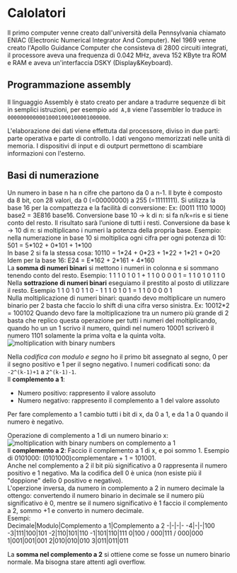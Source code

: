 # Calolatori
Il primo computer venne creato dall'università della Pennsylvania chiamato ENIAC (Electronic Numerical Integrator And Computer). Nel 1969 venne creato l'Apollo Guidance Computer che consisteva di 2800 circuiti integrati, il processore aveva una frequenza di 0.042 MHz, aveva 152 KByte tra ROM e RAM e aveva un'interfaccia DSKY (Display&Keyboard).

## Programmazione assembly
Il linguaggio Assembly è stato creato per andare a tradurre sequenze di bit in semplici istruzioni, per esempio `add A,B` viene l'assembler lo traduce in `00000000000010001000100001000000`.

L'elaborazione dei dati viene effettuta dal processore, diviso in due parti: parte operativa e parte di controllo. I dati vengono memorizzati nelle unità di memoria. I dispositivi di input e di outpurt permettono di scambiare informazioni con l'esterno.

## Basi di numerazione
Un numero in base n ha n cifre che partono da 0 a n-1.
Il byte è composto da 8 bit, con 28 valori, da 0 (=00000000) a 255 (=11111111).
Si utilizza la base 16 per la compattezza e la facilità di conversione:
Ex: (0011 1110 1000) base2 = 3E816 base16.
Conversione base 10 → k di n: si fa n/k=ris e si tiene conto del resto. Il risultato sarà l’unione di tutti i resti.
Conversione da base k → 10 di n: si moltiplicano i numeri la potenza della propria base.   Esempio: nella numerazione in base 10 si moltiplica ogni cifra per ogni potenza di 10: 501 = 5\*102 + 0\*101 + 1\*100  
In base 2 si fa la stessa cosa: 10110 = 1\*24 + 0\*23 + 1\*22 + 1\*21 + 0\*20  
Idem per la base 16: E24 = E\*162 + 2\*161 + 4\*160  
La **somma di numeri binari** si mettono i numeri in colonna e si sommano tenendo conto del resto. Esempio: 1 1 1 0 1 0 1 + 1 1 0 0 0 0 1 = 1 1 0 1 0 1 1 0  
Nella **sottrazione di numeri binari** eseguiamo il prestito al posto di utilizzare il resto.  Esempio 1 1 0 1 0 1 1 0 - 1 1 1 0 1 0 1 = 1 1 0 0 0 0 1  
Nulla moltiplicazione di numeri binari: quando devo moltiplicare un numero binario per 2 basta che faccio lo shift di una cifra verso sinistra.
Ex: 10012*2 = 100102
Quando devo fare la moltiplicazione tra un numero più grande di 2 basta che replico questa operazione per tutti i numeri del moltiplicando, quando ho un un 1 scrivo il numero, quindi nel numero 10001 scriverò il numero 1101 solamente la prima volta e la quinta volta.  
![moltiplication with binary numbers](https://i.imgur.com/aWS70UB.png)

Nella *codifica con modulo e segno* ho il primo bit assegnato al segno, 0 per il segno positivo e 1 per il segno negativo.
I numeri codificati sono: da `-2^(k-1)+1` a `2^(k-1)-1`.  
Il **complemento a 1**:
* Numero positivo: rappresento il valore assoluto
* Numero negativo: rappresento il complemento a 1 del valore assoluto

Per fare complemento a 1 cambio tutti i bit di x, da 0 a 1, e da 1 a 0 quando il numero è negativo.

Operazione di complemento a 1 di un numero binario x:  
![moltiplication with binary numbers on complemento a 1](https://i.imgur.com/57QPmpp.png)  
Il **complemento a 2**:
Faccio il complemento a 1 di x, e poi sommo 1.  Esempio di 0101000: (0101000)complementare + 1 = 101001.  
Anche nel complemento a 2 il bit più significativo a 0 rappresenta il numero positivo e 1 negativo. Ma la codifica dell 0 è unica (non esiste più il "doppione" dello 0 positivo e negativo).  
L'operzione inversa, da numero in complemento a 2 in numero decimale la ottengo: convertendo il numero binario in decimale se il numero più significativo è 0, mentre se il numero significativo è 1 faccio il complemento a 2, sommo +1 e converto in numero decimale.  
Esempi:  
Decimale|Modulo|Complemento a 1|Complemento a 2
-|-|-|-
-4|-|-|100
-3|111|100|101
-2|110|101|110
-1|101|110|111
0|100 / 000|111 / 000|000
1|001|001|001
2|010|010|010
3|011|011|011

La **somma nel complemento a 2** si ottiene come se fosse un numero binario normale. Ma bisogna stare attenti agli overflow.